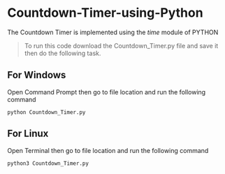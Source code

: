 # Countdown-Timer-using-Python

The Countdown Timer is implemented using the *time* module of PYTHON

> To run this code download the Countdown_Timer.py file and save it then do the following task.
 
## For Windows
  Open Command Prompt then go to file location and run the following command
  ```
  python Countdown_Timer.py
  ```

## For Linux
  Open Terminal then go to file location and run the following command
  ```
  python3 Countdown_Timer.py
  ```

